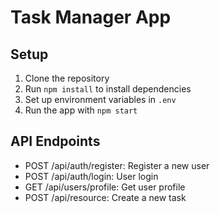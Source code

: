 # Task Manager App

## Setup
1. Clone the repository
2. Run `npm install` to install dependencies
3. Set up environment variables in `.env`
4. Run the app with `npm start`

## API Endpoints
- POST /api/auth/register: Register a new user
- POST /api/auth/login: User login
- GET /api/users/profile: Get user profile
- POST /api/resource: Create a new task
